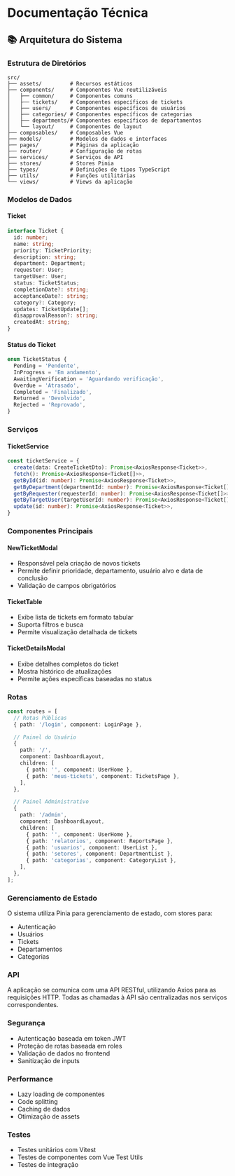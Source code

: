 # Documentação Técnica

## 📚 Arquitetura do Sistema

### Estrutura de Diretórios

```
src/
├── assets/         # Recursos estáticos
├── components/     # Componentes Vue reutilizáveis
│   ├── common/     # Componentes comuns
│   ├── tickets/    # Componentes específicos de tickets
│   ├── users/      # Componentes específicos de usuários
│   ├── categories/ # Componentes específicos de categorias
│   ├── departments/# Componentes específicos de departamentos
│   └── layout/     # Componentes de layout
├── composables/    # Composables Vue
├── models/         # Modelos de dados e interfaces
├── pages/          # Páginas da aplicação
├── router/         # Configuração de rotas
├── services/       # Serviços de API
├── stores/         # Stores Pinia
├── types/          # Definições de tipos TypeScript
├── utils/          # Funções utilitárias
└── views/          # Views da aplicação
```

### Modelos de Dados

#### Ticket
```typescript
interface Ticket {
  id: number;
  name: string;
  priority: TicketPriority;
  description: string;
  department: Department;
  requester: User;
  targetUser: User;
  status: TicketStatus;
  completionDate?: string;
  acceptanceDate?: string;
  category?: Category;
  updates: TicketUpdate[];
  disapprovalReason?: string;
  createdAt: string;
}
```

#### Status do Ticket
```typescript
enum TicketStatus {
  Pending = 'Pendente',
  InProgress = 'Em andamento',
  AwaitingVerification = 'Aguardando verificação',
  Overdue = 'Atrasado',
  Completed = 'Finalizado',
  Returned = 'Devolvido',
  Rejected = 'Reprovado',
}
```

### Serviços

#### TicketService
```typescript
const ticketService = {
  create(data: CreateTicketDto): Promise<AxiosResponse<Ticket>>,
  fetch(): Promise<AxiosResponse<Ticket[]>>,
  getById(id: number): Promise<AxiosResponse<Ticket>>,
  getByDepartment(departmentId: number): Promise<AxiosResponse<Ticket[]>>,
  getByRequester(requesterId: number): Promise<AxiosResponse<Ticket[]>>,
  getByTargetUser(targetUserId: number): Promise<AxiosResponse<Ticket[]>>,
  update(id: number): Promise<AxiosResponse<Ticket>>,
}
```

### Componentes Principais

#### NewTicketModal
- Responsável pela criação de novos tickets
- Permite definir prioridade, departamento, usuário alvo e data de conclusão
- Validação de campos obrigatórios

#### TicketTable
- Exibe lista de tickets em formato tabular
- Suporta filtros e busca
- Permite visualização detalhada de tickets

#### TicketDetailsModal
- Exibe detalhes completos do ticket
- Mostra histórico de atualizações
- Permite ações específicas baseadas no status

### Rotas

```typescript
const routes = [
  // Rotas Públicas
  { path: '/login', component: LoginPage },

  // Painel do Usuário
  {
    path: '/',
    component: DashboardLayout,
    children: [
      { path: '', component: UserHome },
      { path: 'meus-tickets', component: TicketsPage },
    ],
  },

  // Painel Administrativo
  {
    path: '/admin',
    component: DashboardLayout,
    children: [
      { path: '', component: UserHome },
      { path: 'relatorios', component: ReportsPage },
      { path: 'usuarios', component: UserList },
      { path: 'setores', component: DepartmentList },
      { path: 'categorias', component: CategoryList },
    ],
  },
];
```

### Gerenciamento de Estado

O sistema utiliza Pinia para gerenciamento de estado, com stores para:
- Autenticação
- Usuários
- Tickets
- Departamentos
- Categorias

### API

A aplicação se comunica com uma API RESTful, utilizando Axios para as requisições HTTP. Todas as chamadas à API são centralizadas nos serviços correspondentes.

### Segurança

- Autenticação baseada em token JWT
- Proteção de rotas baseada em roles
- Validação de dados no frontend
- Sanitização de inputs

### Performance

- Lazy loading de componentes
- Code splitting
- Caching de dados
- Otimização de assets

### Testes

- Testes unitários com Vitest
- Testes de componentes com Vue Test Utils
- Testes de integração 